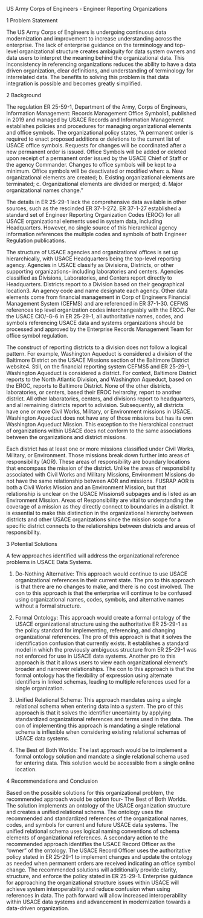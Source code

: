 US Army Corps of Engineers - Engineer Reporting Organizations

1 Problem Statement

The US Army Corps of Engineers is undergoing continuous data modernization and improvement to increase understanding across the enterprise. The lack of enterprise guidance on the terminology and top-level organizational structure creates ambiguity for data system owners and data users to interpret the meaning behind the organizational data. This inconsistency in referencing organizations reduces the ability to have a data driven organization, clear definitions, and understanding of terminology for interrelated data. The benefits to solving this problem is that data integration is possible and becomes greatly simplified.

2 Background

The regulation ER 25-59-1, Department of the Army, Corps of Engineers, Information Management: Records Management Office Symbols1, published in 2019 and managed by USACE Records and Information Management establishes policies and procedures for managing organizational elements and office symbols. The organizational policy states, “A permanent order is required to enact proposed additions or deletions to the current list of USACE office symbols. Requests for changes will be coordinated after a new permanent order is issued. Office Symbols will be added or deleted upon receipt of a permanent order issued by the USACE Chief of Staff or the agency Commander. Changes to office symbols will be kept to a minimum. Office symbols will be deactivated or modified when: a. New organizational elements are created; b. Existing organizational elements are terminated; c. Organizational elements are divided or merged; d. Major organizational names change.”

The details in ER 25-29-1 lack the comprehensive data available in other sources, such as the rescinded ER 37-1-272. ER 37-1-27 established a standard set of Engineer Reporting Organization Codes (EROC) for all USACE organizational elements used in system data, including Headquarters. However, no single source of this hierarchical agency information references the multiple codes and symbols of both Engineer Regulation publications.

The structure of USACE agencies and organizational offices is set up hierarchically, with USACE Headquarters being the top-level reporting agency. Agencies in USACE classify as Divisions, Districts, or other supporting organizations- including laboratories and centers. Agencies classified as Divisions, Laboratories, and Centers report directly to Headquarters. Districts report to a Division based on their geographical location3. An agency code and name designate each agency. Other data elements come from financial management in Corp of Engineers Financial Management System (CEFMS) and are referenced in ER 37-1-30. CEFMS references top level organization codes interchangeably with the EROC. Per the USACE CIO/-G-6 in ER 25-29-1, all authoritative names, codes, and symbols referencing USACE data and systems organizations should be processed and approved by the Enterprise Records Management Team for office symbol regulation.

The construct of reporting districts to a division does not follow a logical pattern. For example, Washington Aqueduct is considered a division of the Baltimore District on the USACE Missions section of the Baltimore District website4. Still, on the financial reporting system CEFMS5 and ER 25-29-1, Washington Aqueduct is considered a district. For context, Baltimore District reports to the North Atlantic Division, and Washington Aqueduct, based on the EROC, reports to Baltimore District. None of the other districts, laboratories, or centers, based their EROC heirarchy, report to another district. All other laboratories, centers, and divisions report to headquarters, and all remaining districts report to adivision. Subsequently, all districts have one or more Civil Works, Military, or Environment missions in USACE. Washington Aqueduct does not have any of those missions but has its own Washington Aqueduct Mission. This exception to the hierarchical construct of organizations within USACE does not conform to the same associations between the organizations and district missions.

Each district has at least one or more missions classified under Civil Works, Military, or Environment. Those missions break down further into areas of responsibility (AOR). These areas of responsibility are boundary locations that encompass the mission of the district. Unlike the areas of responsibility associated with Civil Works and Military Missions, Environment Missions do not have the same relationship between AOR and missions. FUSRAP AOR is both a Civil Works Mission and an Environment Mission, but that relationship is unclear on the USACE Missions6 subpages and is listed as an Environment Mission. Areas of Responsibility are vital to understanding the coverage of a mission as they directly connect to boundaries in a district. It is essential to make this distinction in the organizational hierarchy between districts and other USACE organizations since the mission scope for a specific district connects to the relationships between districts and areas of responsibility.

3 Potential Solutions

A few approaches identified will address the organizational reference problems in USACE Data Systems.

1. Do-Nothing Alternative: This approach would continue to use USACE organizational references in their current state. The pro to this approach is that there are no changes to make, and there is no cost involved. The con to this approach is that the enterprise will continue to be confused using organizational names, codes, symbols, and alternative names without a formal structure.

2. Formal Ontology: This approach would create a formal ontology of the USACE organizational structure using the authoritative ER 25-29-1 as the policy standard for implementing, referencing, and changing organizational references. The pro of this approach is that it solves the identification confusion that currently exists. It establishes a standard model in which the previously ambiguous structure from ER 25-29-1 was not enforced for use in USACE data systems. Another pro to this approach is that it allows users to view each organizational element’s broader and narrower relationships. The con to this approach is that the formal ontology has the flexibility of expression using alternate identifiers in linked schemas, leading to multiple references used for a single organization.

3. Unified Relational Schema: This approach mandates using a single relational schema when entering data into a system. The pro of this approach is that it solves the identifier uncertainty by applying standardized organizational references and terms used in the data. The con of implementing this approach is mandating a single relational schema is inflexible when considering existing relational schemas of USACE data systems.

4. The Best of Both Worlds: The last approach would be to implement a formal ontology solution and mandate a single relational schema used for entering data. This solution would be accessible from a single online location.

4 Recommendations and Conclusion

Based on the possible solutions for this organizational problem, the recommended approach would be option four- The Best of Both Worlds. The solution implements an ontology of the USACE organization structure and creates a unified relational schema. The ontology uses the recommended and standardized references of the organizational names, codes, and symbols for current and future USACE data systems. The unified relational schema uses logical naming conventions of schema elements of organizational references. A secondary action to the recommended approach identifies the USACE Record Officer as the “owner” of the ontology. The USACE Record Officer uses the authoritative policy stated in ER 25-29-1 to implement changes and update the ontology as needed when permanent orders are received indicating an office symbol change. The recommended solutions will additionally provide clarity, structure, and enforce the policy stated in ER 25-29-1. Enterprise guidance for approaching the organizational structure issues within USACE will achieve system interoperability and reduce confusion when using references in data. The path forward will allow increased interoperability within USACE data systems and advancement in modernization towards a data-driven organization.
